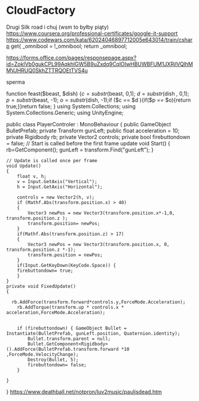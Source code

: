 # CloudFactory

Drugi Silk road i chuj
(wsm to byłby piąty)
https://www.coursera.org/professional-certificates/google-it-support
https://www.codewars.com/kata/62024046897712005e643014/train/csharp
get{
      _omnibool = !_omnibool;
      return _omnibool;






https://forms.office.com/pages/responsepage.aspx?id=ZokIVb0gukCPL99AqkhlGW5B9uZxdq9CqlOIwHBUWBFUM1JXRjlVQlhMMVJHRUQ0SkhZTTRQOEtTVS4u



sperma


function feast($beast, $dish) {$c = substr($beast, 0,1); $d= substr($dish , 0,1); $p = substr($beast, -1); $o =  substr($dish, -1);if ($c == $d ){if($p == $o){return true;}}return false;
}
using System.Collections;
using System.Collections.Generic;
using UnityEngine;

public class PlayerControler : MonoBehaviour
{
    public GameObject BulletPrefab;
    private Transform gunLeft;
    public float acceleration = 10;
    private Rigidbody rb;
    private Vector2 controls;
    private bool firebuttondown = false;
    // Start is called before the first frame update
    void Start()
    {
        rb=GetComponent<Rigidbody>();
        gunLeft = transform.Find("gunLeft");
    }

    // Update is called once per frame
    void Update()
    {
        float v, h;
        v = Input.GetAxis("Vertical");
        h = Input.GetAxis("Horizontal");
         
        controls = new Vector2(h, v);
        if (Mathf.Abs(transform.position.x) > 40) 
        {
            Vector3 newPos = new Vector3(transform.position.x*-1,0, transform.position.z );
            transform.position= newPos;
        }
        if(Mathf.Abs(transform.position.z) > 17)
        {
            Vector3 newPos = new Vector3(transform.position.x, 0, transform.position.z *-1);
            transform.position = newPos;
        }
        if(Input.GetKeyDown(KeyCode.Space)) { 
        firebuttondown= true;
        }
    }
    private void FixedUpdate()
    {
      
      rb.AddForce(transform.forward*controls.y,ForceMode.Acceleration);
        rb.AddTorque(transform.up * controls.x * acceleration,ForceMode.Acceleration);

        
        if (firebuttondown) { GameObject Bullet = Instantiate(BulletPrefab, gunLeft.position, Quaternion.identity);
            Bullet.transform.parent = null;
            Bullet.GetComponent<Rigidbody>().AddForce(BulletPrefab.transform.forward *10 ,ForceMode.VelocityChange);
            Destroy(Bullet, 5);
            firebuttondown= false;
        }
        
    }
}
https://www.deathball.net/notpron/luv2music/paulisdead.htm

